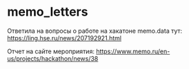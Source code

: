 # memo_letters
Ответила на вопросы о работе на хакатоне memo.data тут: https://ling.hse.ru/news/207192921.html

Отчет на сайте мероприятия: https://www.memo.ru/en-us/projects/hackathon/news/38
